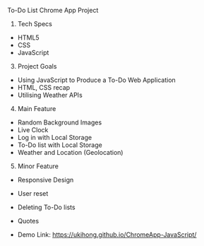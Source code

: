 To-Do List Chrome App Project

1. Tech Specs
- HTML5
- CSS
- JavaScript

3. Project Goals
- Using JavaScript to Produce a To-Do Web Application
- HTML, CSS recap
- Utilising Weather APIs

4. Main Feature
- Random Background Images
- Live Clock
- Log in with Local Storage
- To-Do list with Local Storage
- Weather and Location (Geolocation)

5. Minor Feature
- Responsive Design
- User reset
- Deleting To-Do lists
- Quotes

- Demo Link: https://ukihong.github.io/ChromeApp-JavaScript/

